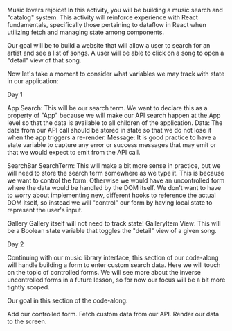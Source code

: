 Music lovers rejoice! In this activity, you will be building a music search and "catalog" system. This activity will reinforce experience with React fundamentals, specifically those pertaining to dataflow in React when utilizing fetch and managing state among components.

Our goal will be to build a website that will allow a user to search for an artist and see a list of songs. A user will be able to click on a song to open a "detail" view of that song.

Now let's take a moment to consider what variables we may track with state in our application:

Day 1

App
Search: This will be our search term. We want to declare this as a property of "App" because we will make our API search happen at the App level so that the data is available to all children of the application.
Data: The data from our API call should be stored in state so that we do not lose it when the app triggers a re-render.
Message: It is good practice to have a state variable to capture any error or success messages that may emit or that we would expect to emit from the API call.

SearchBar
SearchTerm: This will make a bit more sense in practice, but we will need to store the search term somewhere as we type it. This is because we want to control the form. Otherwise we would have an uncontrolled form where the data would be handled by the DOM itself. We don't want to have to worry about implementing new, different hooks to reference the actual DOM itself, so instead we will "control" our form by having local state to represent the user's input.

Gallery
Gallery itself will not need to track state!
GalleryItem
View: This will be a Boolean state variable that toggles the "detail" view of a given song.

Day 2

Continuing with our music library interface, this section of our code-along will handle building a form to enter custom search data. Here we will touch on the topic of controlled forms. We will see more about the inverse uncontrolled forms in a future lesson, so for now our focus will be a bit more tightly scoped.

Our goal in this section of the code-along:

Add our controlled form.
Fetch custom data from our API.
Render our data to the screen.